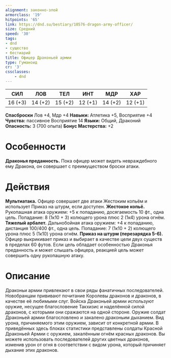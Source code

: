 ```yaml
---
alignment: законно-злой
armorclass: '19'
hitpoints: '65'
link: https://dnd.su/bestiary/10576-dragon-army-officer/
size: Средний
speed: '30'
tags:
- dnd
- существо
- бестиарий
title: Офицер Драконьей армии
type: Гуманоид
cr: '3'
cssclasses:
    - dnd
---
```



| СИЛ | ЛОВ | ТЕЛ | ИНТ | МДР | ХАР |
|---|---|---|---|---|---|
| 16 (+3) | 14 (+2) | 15 (+2) | 12 (+1) | 14 (+2) | 12 (+1) |
**Спасброски** Лов +4, Мдр +4
**Навыки:** Атлетика +5, Восприятие +4
**Чувства:** пассивное Восприятие 14
**Языки:** Общий, Драконий
**Опасность:** 3 (700 опыта)
**Бонус Мастерства:** +2


# Особенности
**Драконья преданность.** Пока офицер может видеть невраждебного ему Дракона, он совершает с преимуществом броски атаки.


# Действия
**Мультиатака.** Офицер совершает две атаки Жестоким копьём и использует Приказ на штурм, если доступен.
**Жестокое копьё.** Рукопашная атака оружием: +5 к попаданию, досягаемость 10 фт., одна цель. Попадание: 8 (1к10 + 3) колющего урона плюс 2 (1к4) урона огнём.
**Тяжелый арбалет.** Дальнобойная атака оружием: +4 к попаданию, дистанция 100/400 фт., одна цель. Попадание: 7 (1к10 + 2) колющего урона плюс 5 (1к10) урона огнём.
**Приказ на штурм (перезарядка 5-6).** Офицер выкрикивает приказ и выбирает в качестве цели двух существ в пределах 60 футов. Если цель обладает особенностью Драконья преданность и может слышать офицера, реакцией цель может совершить одну рукопашную атаку.


# Описание
Драконьи армии привлекают в свои ряды фанатичных последователей. Новобранцам прививают почитание Королевы драконов и драконов, в качестве её любимыми слуг. Войска Драконьей армии используют оружие, несущее благословение Такхизис и наделённой силой драконов, с которыми они сражаются на одной стороне. Оружие солдат Драконьей армии благословлено и закалено драконьим дыханием. Вид урона, причиняемого этим оружием, зависит от конкретной армии. В приведённых здесь блоках статистики представлены солдаты Красной Драконьей Армии с оружием, закалённым огнём красных драконов. Вы можете использовать последователей других цветных драконов, изменив урон от огня в соответствии с видом урона, который причиняет дыхание этих драконов.